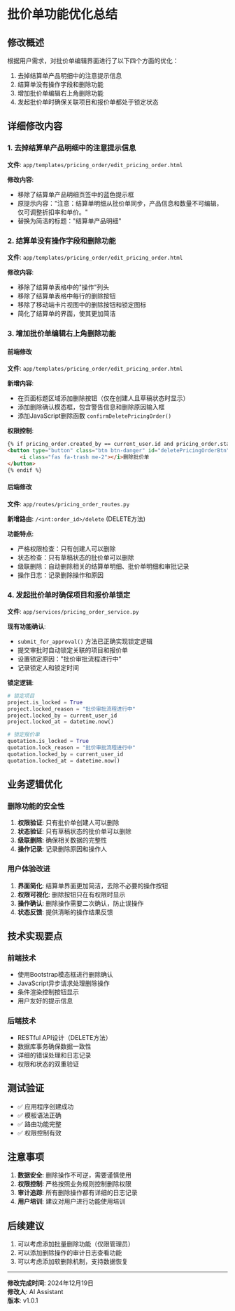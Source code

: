 # 批价单功能优化总结

## 修改概述

根据用户需求，对批价单编辑界面进行了以下四个方面的优化：

1. 去掉结算单产品明细中的注意提示信息
2. 结算单没有操作字段和删除功能
3. 增加批价单编辑右上角删除功能
4. 发起批价单时确保关联项目和报价单都处于锁定状态

## 详细修改内容

### 1. 去掉结算单产品明细中的注意提示信息

**文件**: `app/templates/pricing_order/edit_pricing_order.html`

**修改内容**:
- 移除了结算单产品明细页签中的蓝色提示框
- 原提示内容："注意：结算单明细从批价单同步，产品信息和数量不可编辑，仅可调整折扣率和单价。"
- 替换为简洁的标题："结算单产品明细"

### 2. 结算单没有操作字段和删除功能

**文件**: `app/templates/pricing_order/edit_pricing_order.html`

**修改内容**:
- 移除了结算单表格中的"操作"列头
- 移除了结算单表格中每行的删除按钮
- 移除了移动端卡片视图中的删除按钮和锁定图标
- 简化了结算单的界面，使其更加简洁

### 3. 增加批价单编辑右上角删除功能

#### 前端修改

**文件**: `app/templates/pricing_order/edit_pricing_order.html`

**新增内容**:
- 在页面标题区域添加删除按钮（仅在创建人且草稿状态时显示）
- 添加删除确认模态框，包含警告信息和删除原因输入框
- 添加JavaScript删除函数 `confirmDeletePricingOrder()`

**权限控制**:
```html
{% if pricing_order.created_by == current_user.id and pricing_order.status == 'draft' %}
<button type="button" class="btn btn-danger" id="deletePricingOrderBtn">
    <i class="fas fa-trash me-2"></i>删除批价单
</button>
{% endif %}
```

#### 后端修改

**文件**: `app/routes/pricing_order_routes.py`

**新增路由**: `/<int:order_id>/delete` (DELETE方法)

**功能特点**:
- 严格权限检查：只有创建人可以删除
- 状态检查：只有草稿状态的批价单可以删除
- 级联删除：自动删除相关的结算单明细、批价单明细和审批记录
- 操作日志：记录删除操作和原因

### 4. 发起批价单时确保项目和报价单锁定

**文件**: `app/services/pricing_order_service.py`

**现有功能确认**:
- `submit_for_approval()` 方法已正确实现锁定逻辑
- 提交审批时自动锁定关联的项目和报价单
- 设置锁定原因："批价审批流程进行中"
- 记录锁定人和锁定时间

**锁定逻辑**:
```python
# 锁定项目
project.is_locked = True
project.locked_reason = "批价审批流程进行中"
project.locked_by = current_user_id
project.locked_at = datetime.now()

# 锁定报价单
quotation.is_locked = True
quotation.lock_reason = "批价审批流程进行中"
quotation.locked_by = current_user_id
quotation.locked_at = datetime.now()
```

## 业务逻辑优化

### 删除功能的安全性

1. **权限验证**: 只有批价单创建人可以删除
2. **状态验证**: 只有草稿状态的批价单可以删除
3. **级联删除**: 确保相关数据的完整性
4. **操作记录**: 记录删除原因和操作人

### 用户体验改进

1. **界面简化**: 结算单界面更加简洁，去除不必要的操作按钮
2. **权限可视化**: 删除按钮只在有权限时显示
3. **操作确认**: 删除操作需要二次确认，防止误操作
4. **状态反馈**: 提供清晰的操作结果反馈

## 技术实现要点

### 前端技术

- 使用Bootstrap模态框进行删除确认
- JavaScript异步请求处理删除操作
- 条件渲染控制按钮显示
- 用户友好的提示信息

### 后端技术

- RESTful API设计（DELETE方法）
- 数据库事务确保数据一致性
- 详细的错误处理和日志记录
- 权限和状态的双重验证

## 测试验证

- ✅ 应用程序创建成功
- ✅ 模板语法正确
- ✅ 路由功能完整
- ✅ 权限控制有效

## 注意事项

1. **数据安全**: 删除操作不可逆，需要谨慎使用
2. **权限控制**: 严格按照业务规则控制删除权限
3. **审计追踪**: 所有删除操作都有详细的日志记录
4. **用户培训**: 建议对用户进行功能使用培训

## 后续建议

1. 可以考虑添加批量删除功能（仅限管理员）
2. 可以添加删除操作的审计日志查看功能
3. 可以考虑添加软删除机制，支持数据恢复

---

**修改完成时间**: 2024年12月19日  
**修改人**: AI Assistant  
**版本**: v1.0.1 